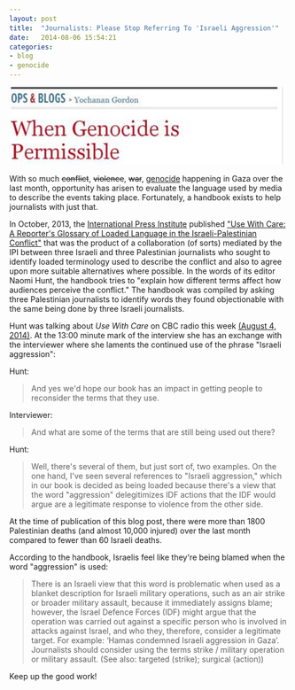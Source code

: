 ```yaml
---
layout: post
title:  "Journalists: Please Stop Referring To 'Israeli Aggression'"
date:   2014-08-06 15:54:21
categories: 
- blog
- genocide
---
```


<img class="image-center" src="/genocide.png">

 <!--more--> 

With so much <del>conflict</del>, <del>violence</del>, <del>war</del>, <a href="http://gawker.com/here-is-an-israeli-paper-column-titled-when-genocide-i-1614631309">genocide</a> happening in Gaza over the last month, opportunity has arisen to evaluate the language used by media to describe the events taking place. Fortunately, a handbook exists to help journalists with just that.

In October, 2013, the <a href="http://www.freemedia.at/">International Press Institute</a> published <a href="http://www.freemedia.at/publications/other-publications/use-with-care.html">"Use With Care: A Reporter's Glossary of Loaded Language in the Israeli-Palestinian Conflict"</a> that was the product of a collaboration (of sorts) mediated by the IPI between three Israeli and three Palestinian journalists who sought to identify loaded terminology used to describe the conflict and also to agree upon more suitable alternatives where possible. In the words of its editor Naomi Hunt, the handbook tries to "explain how different terms affect how audiences perceive the conflict." The handbook was compiled by asking three Palestinian journalists to identify words they found objectionable with the same being done by three Israeli journalists. 

Hunt was talking about <i>Use With Care</i> on CBC radio this week <a href="http://www.cbc.ca/q/episodes/">(August 4, 2014)</a>. At the 13:00 minute mark of the interview she has an exchange with the interviewer where she laments the continued use of the phrase "Israeli aggression":

Hunt: 
<blockquote>And yes we'd hope our book has an impact in getting people to reconsider the terms that they use.</blockquote>

Interviewer:  
<blockquote>And what are some of the terms that are still being used out there?</blockquote>

Hunt: 
<blockquote>Well, there's several of them, but just sort of, two examples. On the one hand, I've seen several references to "Israeli aggression," which in our book is decided as being loaded because there's a view that the word "aggression" delegitimizes IDF actions that the IDF would argue are a legitimate response to violence from the other side.</blockquote>

At the time of publication of this blog post, there were more than 1800 Palestinian deaths (and almost 10,000 injured) over the last month compared to fewer than 60 Israeli deaths.  

According to the handbook, Israelis feel like they're being blamed when the word "aggression" is used:

<blockquote>
There is an Israeli view that this word is problematic when used as a blanket description for Israeli military operations, such as an air strike or broader military assault, because it immediately assigns blame; however, the Israel Defence Forces (IDF) might argue that the operation was carried out against a specific person who is involved in attacks against Israel, and who they,
therefore, consider a legitimate target. For example: ‘Hamas condemned Israeli aggression in Gaza’.
Journalists should consider using the terms strike / military operation or military assault.
(See also: targeted (strike); surgical (action))
</blockquote>


Keep up the good work!
